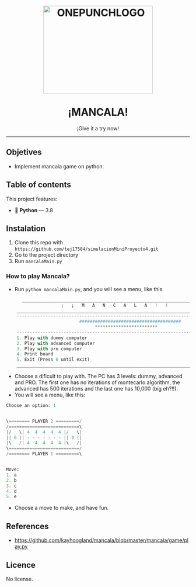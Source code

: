 <h1 align="center">
<br>
  <a href="https://www.youtube.com/watch?v=-A-djjimCcM"><img src="https://c1.neweggimages.com/ProductImage/A5N5_1_201902221772250220.jpg" alt="ONEPUNCHLOGO" width="300" height="240" ></a>
<br>
<br>
¡MANCALA!
</h1>

<p align="center">¡Give it a try now!</p>


<hr />

## Objetives
 - Implement mancala game on python.

## Table of contents
This project features:

- :snake: **Python** — 3.8

## Instalation
1. Clone this repo with `https://github.com/tej17584/simulacionMiniProyecto4.git`
2. Go to the project directory
3. Run `mancalaMain.py`

### How to play Mancala?
- Run `python mancalaMain.py`, and you will see a menu, like this
```python
      ______________________________________________________________________________________
                     ¡   ¡   M   A   N   C   A   L   A   !   !
    ______________________________________________________________________________________
    --------------------------------------------------------------------------------------
                            #######################################
                                  ************************
    --------------------------------------------------------------------------------------
    1. Play with dummy computer
    2. Play with advanced computer
    3. Play with pro computer
    4. Print board
    5. Exit (Press 6 until exit)
    ______________________________________________________________________________________              
```

- Choose a dificult to play with. The PC has 3 levels: dummy, advanced and PRO. The first one has no iterations of montecarlo algorithm, the advanced has 500 iterations and the last one has 10,000 (big eh?!!).
- You will see a menu, like this:
```python
Choose an option: 1


\======== PLAYER 2 =========/ 
/===========================\ 
|/   \| 4  4  4  4  4 |/   \| 
|| 0 || - - - - - - - || 0 || 
|\   /| 4  4  4  4  4 |\   /|
\===========================/
/======== PLAYER 1 =========\ 


Move:
1. a
2. b
3. c
4. d
5. e
```
- Choose a move to make, and have fun. 
## References
- https://github.com/kayhoogland/mancala/blob/master/mancala/game/play.py

## Licence
No license.
